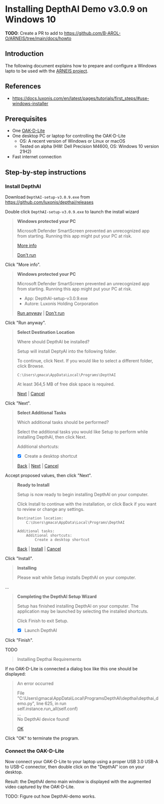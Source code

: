 # Installing DepthAI Demo v3.0.9 on Windows 10

<!-- (2022-01-14 18:33 CET) -->

**TODO**: Create a PR to add to https://github.com/B-AROL-O/ARNEIS/tree/main/docs/howto

## Introduction

The following document explains how to prepare and configure a Windows lapto to be used with the [ARNEIS project](https://github.com/B-AROL-O/ARNEIS/tree/fix/updates-to-howto-rpi4).

## References

* <https://docs.luxonis.com/en/latest/pages/tutorials/first_steps/#use-windows-installer>

## Prerequisites

* One [OAK-D-Lite](https://docs.luxonis.com/projects/hardware/en/latest/pages/DM9095.html)
* One desktop PC or laptop for controlling the OAK-D-Lite
  - OS: A recent version of Windows or Linux or macOS
  - Tested on alpha (HW: Dell Precision M4600, OS: Windows 10 version 21H2)
* Fast internet connection

## Step-by-step instructions

### Install DepthAI

Download `DepthAI-setup-v3.0.9.exe` from <https://github.com/luxonis/depthai/releases>

Double click `DepthAI-setup-v3.0.9.exe` to launch the install wizard

> **Windows protected your PC**
>
> Microsoft Defender SmartScreen prevented an unrecognized app from starting.
> Running this app might put your PC at risk.
>
> [More info](TODO)
>
> [Don't run](TODO)

Click "More info".

> **Windows protected your PC**
>
> Microsoft Defender SmartScreen prevented an unrecognized app from starting.
> Running this app might put your PC at risk.
>
> * App: DepthAI-setup-v3.0.9.exe
> * Autore: Luxonis Holding Corporation
>
> [Run anyway](TODO) | [Don't run](TODO)

Click "Run anyway".

> **Select Destination Location**
>
> Where should DepthAI be installed?
>
> Setup will install DeptyAI into the following folder.
>
> To continue, click Next.
> If you would like to select a different folder, click Browse.
>
> `C:\Users\gmaca\AppData\Local\Programs\DepthAI`
>
> At least 364,5 MB of free disk space is required.
>
> [Next](TODO) | [Cancel](TODO)

Click "Next".

> **Select Additional Tasks**
>
> Which additional tasks should be performed?
>
> Select the additional tasks you would like Setup to perform while installing DepthAI, then click Next.
>
> Additional shortcuts:
> * [x] Create a desktop shortcut
>
> [Back](TODO) | [Next](TODO) | [Cancel](TODO)

Accept proposed values, then click "Next".

> **Ready to Install**
>
> Setup is now ready to begin installing DepthAI on your computer.
>
> Click Install to continue with the installation, or click Back if you want to review or change any settings.
>
> ```text
> Destination location:
>     C:\Users\gmaca\AppData\Local\Programs\DepthAI
>
> Additional tasks:
>     Additional shortcuts:
>         Create a desktop shortcut
> ```
>
> [Back](TODO) | [Install](TODO) | [Cancel](TODO)

Click "Install".

<!-- (2022-01-14 19:46 CET) -->

> **Installing**
>
> Please wait while Setup installs DepthAI on your computer.

...

<!-- (2022-01-14 19:51 CET) -->

> **Completing the DepthAI Setup Wizard**
>
> Setup has finished installing DepthAI on your computer.
> The application may be launched by selecting the installed shortcuts.
>
> Click Finish to exit Setup.
>
> * [x] Launch DepthAI

Click "Finish".

TODO

> Installing Depthai Requirements

If no OAK-D-Lite is connected a dialog box like this one should be displayed:

> An error occurred
>
> File "C:\Users\gmaca\AppData\Local\ProgramsDepthAI\depthai\depthai_demo.py", line 625, in run<br>
>     self.instance.run_all(self.conf)<br>
>     ...<br>
>     No DepthAI device found!
>
> [OK](TODO)

Click "OK" to terminate the program.

### Connect the OAK-D-Lite

Now connect your OAK-D-Lite to your laptop using a proper USB 3.0 USB-A to USB-C connector,
then double click on the "DepthAI" icon on your desktop.

Result: the DepthAI demo main window is displayed with the augmented video captured by the OAK-D-Lite.

TODO: Figure out how DepthAI-demo works.

<!-- EOF -->